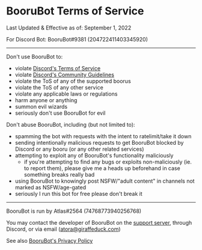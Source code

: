 # BooruBot Terms of Service

Last Updated & Effective as of: September 1, 2022

For Discord Bot: BooruBot#9381 (204722411403345920)

---

Don't use BooruBot to:
  - violate [Discord's Terms of Service](https://discord.com/terms)
  - violate [Discord's Community Guidelines](https://discord.com/guidelines)
  - violate the ToS of any of the supported boorus
  - violate the ToS of any other service
  - violate any applicable laws or regulations
  - harm anyone or anything
  - summon evil wizards
  - seriously don't use BooruBot for evil

Don't abuse BooruBot, including (but not limited to):
  - spamming the bot with requests with the intent to ratelimit/take it down
  - sending intentionally malicious requests to get BooruBot blocked by Discord or any booru (or any other related services)
  - attempting to exploit any of BooruBot's functionality maliciously
    - if you're attempting to find any bugs or exploits non-maliciously (ie. to report them), please give me a heads up beforehand in case something breaks really bad
  - using BooruBot to knowingly post NSFW/"adult content" in channels not marked as NSFW/age-gated
  - seriously I run this bot for free please don't break it

---

BooruBot is run by Atlas#2564 (74768773940256768)

You may contact the developer of BooruBot on the [support server](https://discord.gg/8K3uCfb), through Discord, or via email (atora@giraffeduck.com)

See also [BooruBot's Privacy Policy](./privacy.md)
